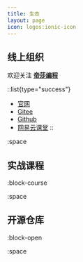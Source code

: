 ```yaml
---
title: 生态
layout: page
icon: logos:ionic-icon
---
```

## 线上组织

欢迎关注 [**帝莎编程**](http://dishaxy.dishait.cn/) 

::list{type="success"}
   - [官网](http://dishaxy.dishait.cn/)
   - [Gitee](https://gitee.com/dishait)
   - [Github](https://github.com/dishait)
   - [网易云课堂](https://study.163.com/provider/480000001892585/index.htm?share=2&shareId=480000001892585)
::

:space

## 实战课程

:block-course


:space

## 开源仓库

:block-open

:space
